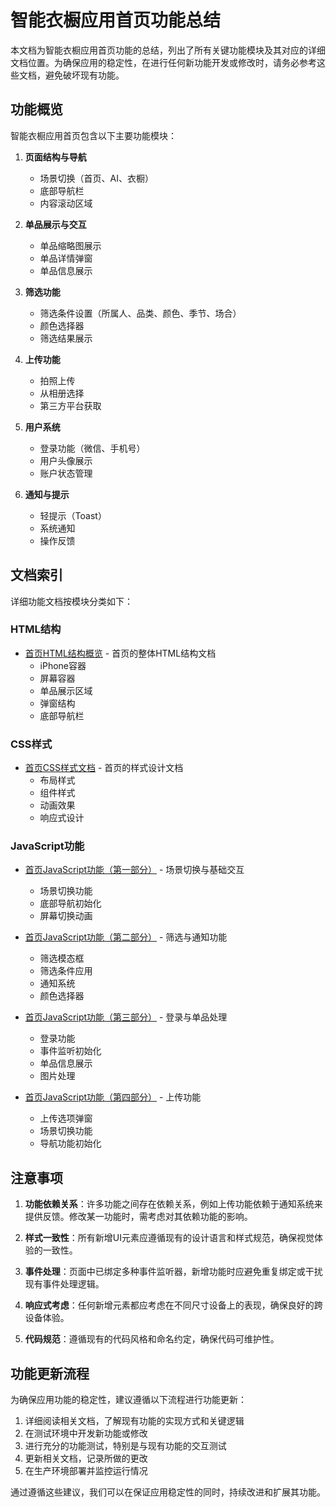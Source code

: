 # 智能衣橱应用首页功能总结

本文档为智能衣橱应用首页功能的总结，列出了所有关键功能模块及其对应的详细文档位置。为确保应用的稳定性，在进行任何新功能开发或修改时，请务必参考这些文档，避免破坏现有功能。

## 功能概览

智能衣橱应用首页包含以下主要功能模块：

1. **页面结构与导航**
   - 场景切换（首页、AI、衣橱）
   - 底部导航栏
   - 内容滚动区域

2. **单品展示与交互**
   - 单品缩略图展示
   - 单品详情弹窗
   - 单品信息展示

3. **筛选功能**
   - 筛选条件设置（所属人、品类、颜色、季节、场合）
   - 颜色选择器
   - 筛选结果展示

4. **上传功能**
   - 拍照上传
   - 从相册选择
   - 第三方平台获取

5. **用户系统**
   - 登录功能（微信、手机号）
   - 用户头像展示
   - 账户状态管理

6. **通知与提示**
   - 轻提示（Toast）
   - 系统通知
   - 操作反馈

## 文档索引

详细功能文档按模块分类如下：

### HTML结构

- [首页HTML结构概览](homepage_html.md) - 首页的整体HTML结构文档
  - iPhone容器
  - 屏幕容器
  - 单品展示区域
  - 弹窗结构
  - 底部导航栏

### CSS样式

- [首页CSS样式文档](homepage_css.md) - 首页的样式设计文档
  - 布局样式
  - 组件样式
  - 动画效果
  - 响应式设计

### JavaScript功能

- [首页JavaScript功能（第一部分）](homepage_js_part1.md) - 场景切换与基础交互
  - 场景切换功能
  - 底部导航初始化
  - 屏幕切换动画

- [首页JavaScript功能（第二部分）](homepage_js_part2.md) - 筛选与通知功能
  - 筛选模态框
  - 筛选条件应用
  - 通知系统
  - 颜色选择器

- [首页JavaScript功能（第三部分）](homepage_js_part3.md) - 登录与单品处理
  - 登录功能
  - 事件监听初始化
  - 单品信息展示
  - 图片处理

- [首页JavaScript功能（第四部分）](homepage_js_part4.md) - 上传功能
  - 上传选项弹窗
  - 场景切换功能
  - 导航功能初始化

## 注意事项

1. **功能依赖关系**：许多功能之间存在依赖关系，例如上传功能依赖于通知系统来提供反馈。修改某一功能时，需考虑对其依赖功能的影响。

2. **样式一致性**：所有新增UI元素应遵循现有的设计语言和样式规范，确保视觉体验的一致性。

3. **事件处理**：页面中已绑定多种事件监听器，新增功能时应避免重复绑定或干扰现有事件处理逻辑。

4. **响应式考虑**：任何新增元素都应考虑在不同尺寸设备上的表现，确保良好的跨设备体验。

5. **代码规范**：遵循现有的代码风格和命名约定，确保代码可维护性。

## 功能更新流程

为确保应用功能的稳定性，建议遵循以下流程进行功能更新：

1. 详细阅读相关文档，了解现有功能的实现方式和关键逻辑
2. 在测试环境中开发新功能或修改
3. 进行充分的功能测试，特别是与现有功能的交互测试
4. 更新相关文档，记录所做的更改
5. 在生产环境部署并监控运行情况

通过遵循这些建议，我们可以在保证应用稳定性的同时，持续改进和扩展其功能。 